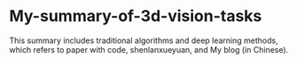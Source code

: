 # My-summary-of-3d-vision-tasks
This summary includes traditional algorithms and deep learning methods, which refers to paper with code, shenlanxueyuan, and My blog (in Chinese).
